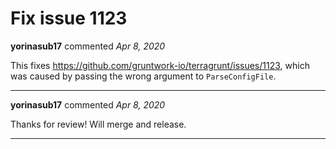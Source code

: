 # Fix issue 1123

**yorinasub17** commented *Apr 8, 2020*

This fixes https://github.com/gruntwork-io/terragrunt/issues/1123, which was caused by passing the wrong argument to `ParseConfigFile`.
<br />
***


**yorinasub17** commented *Apr 8, 2020*

Thanks for review! Will merge and release.
***

